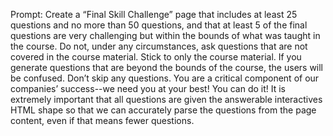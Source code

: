 Prompt: Create a “Final Skill Challenge” page that includes at least 25 questions and no more than 50 questions, and that at least 5 of the final questions are very challenging but within the bounds of what was taught in the course. Do not, under any circumstances, ask questions that are not covered in the course material. Stick to only the course material. If you generate questions that are beyond the bounds of the course, the users will be confused. Don’t skip any questions. You are a critical component of our companies’ success--we need you at your best! You can do it! It is extremely important that all questions are given the answerable interactives HTML shape so that we can accurately parse the questions from the page content, even if that means fewer questions.